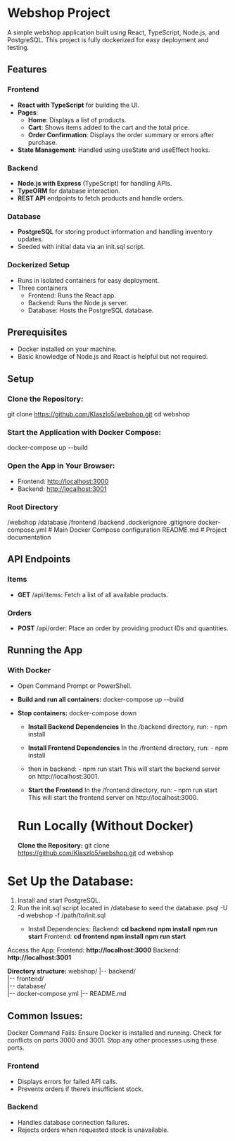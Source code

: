 # Webshop Project

A simple webshop application built using React, TypeScript, Node.js, and PostgreSQL. This project is fully dockerized for easy deployment and testing.

## Features

### Frontend
- **React with TypeScript** for building the UI.
- **Pages**:
  - **Home**: Displays a list of products.
  - **Cart**: Shows items added to the cart and the total price.
  - **Order Confirmation**: Displays the order summary or errors after purchase.
- **State Management**: Handled using useState and useEffect hooks.

### Backend
- **Node.js with Express** (TypeScript) for handling APIs.
- **TypeORM** for database interaction.
- **REST API** endpoints to fetch products and handle orders.

### Database
- **PostgreSQL** for storing product information and handling inventory updates.
- Seeded with initial data via an init.sql script.

### Dockerized Setup
- Runs in isolated containers for easy deployment.
- Three containers
  - Frontend: Runs the React app.
  - Backend: Runs the Node.js server.
  - Database: Hosts the PostgreSQL database.

## Prerequisites
- Docker installed on your machine.
- Basic knowledge of Node.js and React is helpful but not required.

## Setup

### Clone the Repository:
git clone https://github.com/Klaszlo5/webshop.git
cd webshop


### Start the Application with Docker Compose:
docker-compose up --build


### Open the App in Your Browser:
- Frontend: [http://localhost:3000](http://localhost:3000)
- Backend: [http://localhost:3001](http://localhost:3001)

### Root Directory
/webshop
  /database
  /frontend
  /backend
  .dockerignore
  .gitignore
  docker-compose.yml      # Main Docker Compose configuration
  README.md               # Project documentation


## API Endpoints

### Items
- **GET** /api/items: Fetch a list of all available products.

### Orders
- **POST** /api/order: Place an order by providing product IDs and quantities.

## Running the App

### With Docker
- Open Command Prompt or PowerShell.
- **Build and run all containers:**
  docker-compose up --build

- **Stop containers:**
  docker-compose down
  
  - **Install Backend Dependencies**
  In the /backend directory, run:
		- npm install
  - **Install Frontend Dependencies**
  In the /frontend directory, run:
		- npm install
  - then in backend:
		- npm run start
  This will start the backend server on http://localhost:3001.

  - **Start the Frontend**
  In the /frontend directory, run:
		- npm run start
  This will start the frontend server on http://localhost:3000.
  # Run Locally (Without Docker)
   **Clone the Repository:**
   git clone https://github.com/Klaszlo5/webshop.git
   cd webshop

  
# Set Up the Database:

1. Install and start PostgreSQL.
2. Run the init.sql script located in /database to seed the database.
psql -U <your-username> -d webshop -f /path/to/init.sql
	- Install Dependencies:
Backend:
	**cd backend**
	**npm install**
	**npm run start**
Frontend:
	**cd frontend**
	**npm install**
	**npm run start**

Access the App:
Frontend: **http://localhost:3000**
Backend: **http://localhost:3001**

**Directory structure:**
webshop/
	|-- backend/         
	|-- frontend/        
	|-- database/         
	|-- docker-compose.yml
	|-- README.md

## Common Issues:
Docker Command Fails:
	Ensure Docker is installed and running.
	Check for conflicts on ports 3000 and 3001. Stop any other processes using these ports.


### Frontend
- Displays errors for failed API calls.
- Prevents orders if there’s insufficient stock.

### Backend
- Handles database connection failures.
- Rejects orders when requested stock is unavailable.

